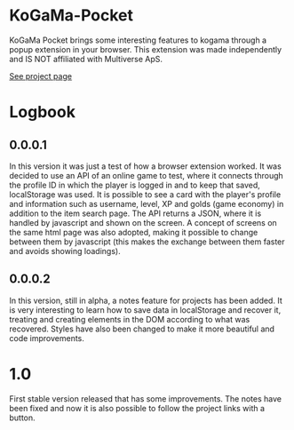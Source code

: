 # KoGaMa-Pocket
KoGaMa Pocket brings some interesting features to kogama through a popup extension in your browser. This extension was made independently and IS NOT affiliated with Multiverse ApS.

[See project page](https://mblithium.github.io/KoGaMa-Pocket/)


# Logbook
## 0.0.0.1
In this version it was just a test of how a browser extension worked. It was decided to use an API of an online game to test, where it connects through the profile ID in which the player is logged in and to keep that saved, localStorage was used. It is possible to see a card with the player's profile and information such as username, level, XP and golds (game economy) in addition to the item search page. The API returns a JSON, where it is handled by javascript and shown on the screen. A concept of screens on the same html page was also adopted, making it possible to change between them by javascript (this makes the exchange between them faster and avoids showing loadings).

## 0.0.0.2
In this version, still in alpha, a notes feature for projects has been added. It is very interesting to learn how to save data in localStorage and recover it, treating and creating elements in the DOM according to what was recovered. Styles have also been changed to make it more beautiful and code improvements.

# 1.0
First stable version released that has some improvements. The notes have been fixed and now it is also possible to follow the project links with a button.
